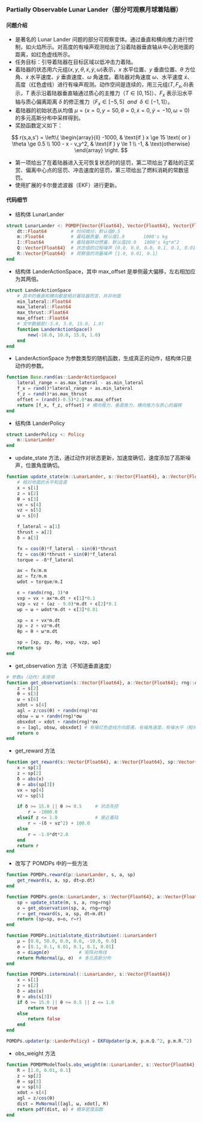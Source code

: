 ### Partially Observable Lunar Lander（部分可观察月球着陆器）

#### 问题介绍

- 是著名的 Lunar Lander 问题的部分可观察变体。通过垂直和横向推力进行控制，如火焰所示。对高度的有噪声观测给出了沿着陆器垂直轴从中心到地面的距离，如红色虚线所示。
- 任务目标：引导着陆器在目标区域以低冲击力着陆。
- 着陆器的状态用六元组$(x,y,\theta,\dot x,\dot y,\omega)$表示，$x$ 水平位置、$y$ 垂直位置、$\theta$ 方位角、$\dot x$ 水平速度、$\dot y$ 垂直速度、$\omega$ 角速度。着陆器对角速度 $\omega$、水平速度 $\dot x$、高度（红色虚线）进行有噪声观测。动作空间是连续的，用三元组$(T,F_x,\delta)$表示，$T$ 表示沿着陆器垂直轴通过质心的主推力（$T \in [0,15]$）、$F_x$ 表示沿水平轴与质心偏离距离 $\delta$ 的修正推力（$F_x \in [-5,5]\ \ and \ \ \delta \in [-1,1]$）。
- 着陆器的初始状态从均值 $\mu=(x=0,y=50,\theta=0,\dot x=0,\dot y=-10,\omega=0)$ 的多元高斯分布中采样得到。
- 奖励函数定义如下：

$$
r(s,a,s') =
\left\{
\begin{array}{ll}
-1000, & \text{if } x \ge 15 \text{ or } \theta \ge 0.5 \\
100 - x - v_y^2, & \text{if } y \le 1 \\
-1, & \text{otherwise}
\end{array}
\right.
$$

- 第一项给出了在着陆器进入无可恢复状态时的惩罚，第二项给出了着陆的正奖赏、偏离中心点的惩罚、冲击速度的惩罚，第三项给出了燃料消耗的常数惩罚。
- 使用扩展的卡尔曼滤波器（EKF）进行更新。

#### 代码细节

- 结构体 LunarLander

```julia
struct LunarLander <: POMDP{Vector{Float64}, Vector{Float64}, Vector{Float64}}
    dt::Float64         # 时间微分，默认值0.5
    m::Float64          # 着陆器质量，默认值1.0       1000's kg
    I::Float64          # 着陆器转动惯量，默认值10.0   1000's kg*m^2
    Q::Vector{Float64}  # 状态值的过程噪声 [0.0, 0.0, 0.0, 0.1, 0.1, 0.01]
    R::Vector{Float64}  # 观察值的测量噪声 [1.0, 0.01, 0.1]
end
```

- 结构体 LanderActionSpace，其中 max_offset 是单侧最大偏移，左右相加应为其两倍。

```julia
struct LanderActionSpace
	# 其中的垂直和横向都是相对着陆器而言，并非地面
    min_lateral::Float64
    max_lateral::Float64
    max_thrust::Float64
    max_offset::Float64
	# 文中数据是(-5.0, 5.0, 15.0, 1.0)
    function LanderActionSpace()
        new(-10.0, 10.0, 15.0, 1.0)
    end
end
```

- LanderActionSpace 为参数类型的随机函数，生成真正的动作，结构体只是动作的参数。

```julia
function Base.rand(as::LanderActionSpace)
    lateral_range = as.max_lateral - as.min_lateral
    f_x = rand()*lateral_range + as.min_lateral
    f_z = rand()*as.max_thrust
    offset = (rand()-0.5)*2.0*as.max_offset
    return [f_x, f_z, offset] # 横向推力，垂直推力，横向推力与质心的偏移
end
```

- 结构体 LanderPolicy

```julia
struct LanderPolicy <: Policy
    m::LunarLander
end
```

- update_state 方法，通过动作对状态更新，加速度确切，速度添加了高斯噪声，位置角度确切。

```julia
function update_state(m::LunarLander, s::Vector{Float64}, a::Vector{Float64}; rng::AbstractRNG=Random.GLOBAL_RNG, σ::Float64=1.0)
    # 相对地面的水平和竖直
    x = s[1]
    z = s[2]
    θ = s[3]
    vx = s[4]
    vz = s[5]
    ω = s[6]

    f_lateral = a[1]
    thrust = a[2]
    δ = a[3]

    fx = cos(θ)*f_lateral - sin(θ)*thrust
    fz = cos(θ)*thrust + sin(θ)*f_lateral
    torque = -δ*f_lateral

    ax = fx/m.m
    az = fz/m.m
    ωdot = torque/m.I

    ϵ = randn(rng, 3)*σ
    vxp = vx + ax*m.dt + ϵ[1]*0.1
    vzp = vz + (az - 9.0)*m.dt + ϵ[2]*0.1
    ωp = ω + ωdot*m.dt + ϵ[3]*0.01

    xp = x + vx*m.dt
    zp = z + vz*m.dt
    θp = θ + ω*m.dt

    sp = [xp, zp, θp, vxp, vzp, ωp]
    return sp
end
```

- get_observation 方法（不知道垂直速度）

```julia
# 参数a（动作）未使用
function get_observation(s::Vector{Float64}, a::Vector{Float64}; rng::AbstractRNG=Random.GLOBAL_RNG, σz::Float64=1.0, σω::Float64=0.01, σx::Float64=0.1)
    z = s[2]
    θ = s[3]
    ω = s[6]
    xdot = s[4]
    agl = z/cos(θ) + randn(rng)*σz
    obsω = ω + randn(rng)*σω
    obsxdot = xdot + randn(rng)*σx
    o = [agl, obsω, obsxdot] # 有噪红色虚线方向距离，有噪角速度，有噪水平（相对地面）线速度
    return o
end
```

- get_reward 方法

```julia
function get_reward(s::Vector{Float64}, a::Vector{Float64}, sp::Vector{Float64}; dt::Float64=0.1)
    x = sp[1]
    z = sp[2]
    δ = abs(x)
    θ = abs(sp[3])
    vx = sp[4]
    vz = sp[5]

    if δ >= 15.0 || θ >= 0.5     # 状态失控
        r = -1000.0
    elseif z <= 1.0              # 接近着陆
        r = -(δ + vz^2) + 100.0
    else
        r = -1.0*dt*2.0
    end
    return r
end
```

- 改写了 POMDPs 中的一些方法

```julia
function POMDPs.reward(p::LunarLander, s, a, sp)
    get_reward(s, a, sp, dt=p.dt)
end

function POMDPs.gen(m::LunarLander, s::Vector{Float64}, a::Vector{Float64}, rng::AbstractRNG=Random.GLOBAL_RNG)
    sp = update_state(m, s, a, rng=rng)
    o = get_observation(sp, a, rng=rng)
    r = get_reward(s, a, sp, dt=m.dt)
    return (sp=sp, o=o, r=r)
end

function POMDPs.initialstate_distribution(::LunarLander)
    μ = [0.0, 50.0, 0.0, 0.0, -10.0, 0.0]
    σ = [0.1, 0.1, 0.01, 0.1, 0.1, 0.01]
    σ = diagm(σ)           # 矩阵对角线
    return MvNormal(μ, σ)  # 多元高斯分布
end

function POMDPs.isterminal(::LunarLander, s::Vector{Float64})
    x = s[1]
    z = s[2]
    δ = abs(x)
    θ = abs(s[3])
    if δ >= 15.0 || θ >= 0.5 || z <= 1.0
        return true
    else
        return false
    end
end

POMDPs.updater(p::LanderPolicy) = EKFUpdater(p.m, p.m.Q.^2, p.m.R.^2)
```

- obs_weight 方法

```julia
function POMDPModelTools.obs_weight(m::LunarLander, s::Vector{Float64}, a::Vector{Float64}, sp::Vector{Float64}, o::Vector{Float64})
    R = [1.0, 0.01, 0.1]
    z = sp[2]
    θ = sp[3]
    ω = sp[6]
    xdot = s[4]
    agl = z/cos(θ)
    dist = MvNormal([agl, ω, xdot], R)
    return pdf(dist, o) # 概率密度函数
end
```

